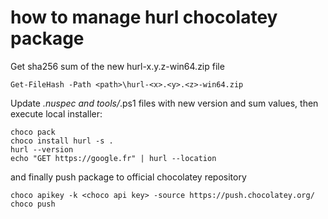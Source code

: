 # how to manage hurl chocolatey package
Get sha256 sum of the new hurl-x.y.z-win64.zip file

```
Get-FileHash -Path <path>\hurl-<x>.<y>.<z>-win64.zip
```

Update *.nuspec and tools/*.ps1 files with new version and sum values, then execute local installer:

```
choco pack
choco install hurl -s .
hurl --version
echo "GET https://google.fr" | hurl --location
```

and finally push package to official chocolatey repository

```
choco apikey -k <choco api key> -source https://push.chocolatey.org/
choco push
```
